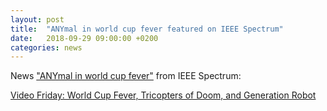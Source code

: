 ```yaml
---
layout: post
title:  "ANYmal in world cup fever featured on IEEE Spectrum"
date:   2018-09-29 09:00:00 +0200
categories: news
---
```

News ["ANYmal in world cup fever"](https://spectrum.ieee.org/automaton/robotics/robotics-hardware/video-friday-world-cup-fever-tricopters-of-doom-generation-robot) from IEEE Spectrum:

[Video Friday: World Cup Fever, Tricopters of Doom, and Generation Robot](https://spectrum.ieee.org/automaton/robotics/robotics-hardware/video-friday-world-cup-fever-tricopters-of-doom-generation-robot)
